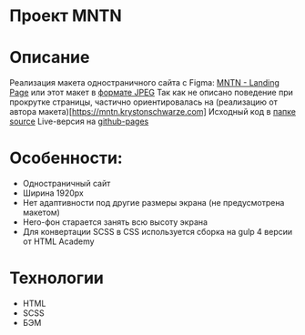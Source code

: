 # Проект MNTN
# Описание
Реализация макета одностраничного сайта с Figma: [MNTN - Landing Page](https://www.figma.com/community/file/788675347108478517/mntn-landing-page) или этот макет в [формате JPEG](maket.jpg)
Так как не описано поведение при прокрутке страницы, частично ориентировалась на (реализацию от автора макета)[https://mntn.krystonschwarze.com]
Исходный код в [папке source](source)
Live-версия на [github-pages](https://nicae-dev.github.io/mntn)

# Особенности:
* Одностраничный сайт
* Ширина 1920px
* Нет адаптивности под другие размеры экрана (не предусмотрена макетом)
* Hero-фон старается занять всю высоту экрана
* Для конвертации SCSS в CSS используется сборка на gulp 4 версии от HTML Academy

# Технологии
* HTML
* SCSS
* БЭМ
